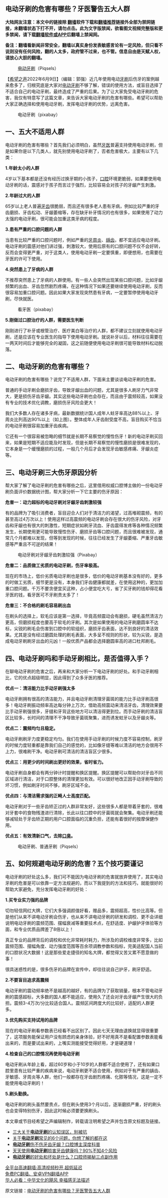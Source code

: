  <!-- 面包屑导航 --> <h2>电动牙刷的危害有哪些？牙医警告五大人群</h2> <p class="notice"><b>大陆网友注意：本文中的链接除 <a href="https://github.com/bannedbook/fanqiang" >翻墙</a>软件下载和<a href="https://github.com/killgcd/justmysocks/blob/master/README.md">翻墙推荐</a>链接外全部为禁网链接，未翻墙状态下打不开，请勿点击。此为文字版禁闻，欲看图文视频完整版和更多禁闻，请下载<a href="https://github.com/bannedbook/fanqiang">翻墙软件或APP</a>后翻墙上禁闻网。</p><p>备注：翻墙看新闻非常安全，翻墙以真实身份发表敏感言论有一定风险，但只看不说则没有任何风险，翻的人太多，政府管不过来，也不管。信息自由是天赋人权，请放心大胆的翻墙。</b></p>  <div class="entry"> <figure><figcaption><a href="https://www.bannedbook.org/bnews/tag/%E7%94%B5%E5%8A%A8/" class="st_tag internal_tag" rel="tag" title="标签 电动 下的日志">电动</a><a href="https://www.bannedbook.org/bnews/tag/%e7%89%99%e5%88%b7/" class="st_tag internal_tag" rel="tag" title="标签 牙刷 下的日志">牙刷</a>（Piqsels）</figcaption></figure> <p>【<span class='wp_keywordlink_affiliate'><a href="https://www.soundofhope.org" title="希望之声" target="_blank">希望之声</a></span>2022年6月9日】（编辑：郭强）近几年使用电动<span class='wp_keywordlink'><a href="https://www.bannedbook.org/forum2/topic2874.html" title="杜斌《牙刷》" target="_blank">牙刷</a></span>后伤牙的案例越来愈多了，归根究底是大家对<a href="https://www.bannedbook.org/bnews/tag/%E7%94%B5%E5%8A%A8%E7%89%99%E5%88%B7/" class="st_tag internal_tag" rel="tag" title="标签 电动牙刷 下的日志">电动牙刷</a>不够了解，错误的使用方法，或盲目选择了不适合自己的电动牙刷，最终造成了严重的后果。为了让大家免受电动牙刷的危害，我仅有特意写了这篇文章，来告诉大家电动牙刷的危害有哪些。希望可以帮助大家正确选择和使用电动牙刷，发挥电动牙刷的优势，远离危害。</p> <figure><figcaption>电动牙刷（pixabay）</figcaption></figure> <h2>一、五大不适用人群</h2> <p>电动牙刷的危害有哪些？首先我们必须明白，虽然<a href="https://www.bannedbook.org/bnews/tag/%e7%89%99%e5%8c%bb/" class="st_tag internal_tag" rel="tag" title="标签 牙医 下的日志">牙医</a>普遍支持使用电动牙刷，但是如果你是以下几类人，就先别使用电动牙刷了，否者危害极大，主要有以下几类：</p> <p><strong>1.年龄太小的人群</strong></p> <p>4岁以下基本都是还没有经历过换牙期的小孩子，<a href="https://www.bannedbook.org/bnews/tag/%E5%8F%A3%E8%85%94/" class="st_tag internal_tag" rel="tag" title="标签 口腔 下的日志">口腔</a>环境更脆弱，如果要使用电动牙刷的话，震感对于孩子而言过于强烈，比较容易会对孩子的牙龈产生刺激。</p> <p><strong>2.年龄过大的人群</strong></p> <p>65岁以上老人普遍<a href="https://www.bannedbook.org/bnews/tag/%e7%89%99%e9%bd%bf/" class="st_tag internal_tag" rel="tag" title="标签 牙齿 下的日志">牙齿</a>很脆弱，而且还有很多老人患有牙病，例如比较严重的牙齿磨损、牙齿松动、牙龈萎缩等，存在缺牙补牙情况的也有很多，如果使用了动力太强的电动牙刷，很可能会加重这类牙病的程度。</p> <p><strong>3.患有严重的口腔问题的人群</strong></p> <p>当患有比较严重的口腔问题时，例如严重的<a href="https://www.bannedbook.org/bnews/tag/%e7%89%99%e5%91%a8%e7%82%8e/" class="st_tag internal_tag" rel="tag" title="标签 牙周炎 下的日志">牙周炎</a>、<a href="https://www.bannedbook.org/bnews/tag/%e9%be%8b%e9%bd%bf/" class="st_tag internal_tag" rel="tag" title="标签 龋齿 下的日志">龋齿</a>，都不宜适应电动牙刷。电动牙刷的震感对他们讲过强，刺激较大，使用后原有的口腔问题不仅不会好转，反而会变得更严重，对于这类人，使用电动牙刷一定要慎重，即便想用，也需要在牙医的许可下使用。</p> <p><strong>4.突然患上了牙病的人群</strong></p> <p>不推荐突然患上了牙病的人群使用。有一些人会突然出现某些口腔问题，比如牙龈频繁的出血、牙齿忽然剧烈疼痛，在这种情况下如果还要继续使用电动牙刷，反而很容易加重口腔问题。因此如果大家发现突然患有牙病，一定要暂停使用电动牙刷，尽快就医。</p> <figure><figcaption>看牙医（pixabay）</figcaption></figure> <p><strong>5.刚做过口腔治疗的人群，需要医生判断</strong></p> <p>刚刚进行了补牙或根管治疗、医疗美白等治疗的人群，都不建议立刻就使用电动牙刷，还是应该在专业医生的指导下使用电动牙刷。就说补牙以后，材料往往需要在一两天时间后才能够完全的凝固，这之前随便使用电动牙刷很可能导致材料松动脱落。</p>  <h2>二、电动牙刷的危害有哪些？</h2> <p>电动牙刷的危害有哪些？说完了不适用人群，下面来主要谈谈电动牙刷的危害。</p> <p>普通的手动牙刷会磨损牙齿，导致牙龈出血的问题，尤其是很多人刷牙力气非常大，更是损伤牙齿牙龈。其实这些电动牙刷也会存在，而且由于震频较高，如果没有专业的技术优化调教，磨损伤牙风险会更大！</p> <p>我们大多数人存在诸多牙病，最新数据统计国人成年人蛀牙率高达88%以上、牙周炎比列高达90%以上（如上图）。整体成年人牙齿耐受度不高，盲目购买不恰当的电动牙刷很容易加重牙齿疾病。</p> <p>它还有一个很容易被忽略的细节就是长期不易察觉的慢性伤牙！新的电动牙刷买回来，如果是短期不适应能及时发现，但是长期不易察觉的慢性磨损是很难发现的，它本身是一个缓慢磨损的过程，一般几个月后才会发现牙齿敏感疼痛、牙龈炎症等。</p> <h2>三、电动牙刷三大伤牙原因分析</h2> <p>帮大家了解了电动牙刷的危害有哪些之后，这里借用权威口腔博主做的一份电动牙刷负面评价数据统计图，帮大家分析一下它主要的伤牙原因：</p> <p><strong>危害一：动力超标的电动牙刷对牙龈牙齿刺激较强</strong></p> <p>有的品牌为了吸引消费者，盲目迎合人们对于清洁力的渴望，过高堆砌震频，有的甚至高过4万次以上！使用这样过高震频的电动牙刷会存在很大的伤牙风险，对牙齿和牙龈也有很大的刺激性，短期症状如刷牙流血、牙齿震得发疼等各种情况频繁发生，长期使用更可能导致慢性伤牙、磨损牙齿等口腔问题，而且很难被发现，通常几个月都难以发现，但等到发现的时候，往往已经发生了牙龈萎缩、严重牙齿敏感等严重且不可逆的结果！</p> <figure><figcaption>电动牙刷对牙龈牙齿刺激较强（Pixabay）</figcaption></figure> <p><strong>危害二：品质做工劣质的电动牙刷，伤牙率极高。</strong></p> <p>现在的市场上，低价劣质电动牙刷也是很多，低价的电动牙刷基本没有好的，更多的时做工劣质，细节更是没有，本身我们牙齿健康都就差，在使用这种的，更加加重口腔问题。千万不要贪便宜买这种，占小便宜吃大亏，省了买牙刷的钱却得花看牙医的钱，看牙医可不牙刷贵太多了！</p> <p><strong>危害三：不合格的刷毛容易刷出血</strong></p> <p>在刷头的选择上，软毛应该是第一选择，毕竟高频震动会有磨损，硬毛虽然清洁力更高，但磨损程度也要高于软毛的牙刷。其次是如果使用的电动牙刷磨圆率不达标，尖锐的刷毛会伤害到口腔中的软组织，磨损牙齿表面，达不到良好的清洁效果。尤其是没有经过磨圆处理的刷毛表面，大多呈不规则的形状，较为尖锐，是造成电动牙刷刷牙出血的元凶！一般优质产品都会选择磨圆率高的进口杜邦刷毛。</p> <h2>四、电动牙刷吗和手动牙刷相比，是否值得入手？</h2> <p>在聊电动牙刷的危害之后，再来和大家分析一下电动牙刷的好处。和手动牙刷相比，它的优点超级明显，因此得到了众多牙医的推荐。</p>  <p><strong>优点一：清洁能力比手动牙刷强太多</strong></p> <p>电动牙刷拥有很高的清洁能力，并且电动牙刷清理牙菌斑的能力比手动牙刷高很多！电动牙刷振动频率高达每分钟上万次，借助高频震动来清洁牙齿，清理效果要比手动牙刷强很多，牙缝和牙背这些地方可以清洁得更到位。而手动牙刷的清洁盲区比较多，长时间的清理不干净导致牙菌斑聚集，进而诱发蛀牙以及牙龈炎等。</p> <p><strong>优点二：震频均匀且稳定。</strong></p> <p>电动牙刷刷牙力度更稳定均匀。我们在使用手动牙刷的时候力度不容易控制，刷牙的时候力度轻重都是靠我们自己的感觉的，比如像牙缝等难以清洁的地方会很用不上力，很难刷干净。电动牙刷可清洁的清洁盲区少很多。</p> <p><strong>优点三：用更少的时间刷出更好的效果，省时省力。</strong></p> <p>电动牙刷自身都会有两分钟计时提醒和换区提醒。换区提醒可以帮助你对牙齿不同区域进行清洁，对于口腔整体的清理更加有效。可以很好地改正因手动牙刷导致的坏习惯，例如刷牙时间不够，刷牙区域不全。</p> <p><strong>优点四：与清洁需求强的正畸人士高度匹配。</strong></p> <p>电动牙刷对于一些牙齿矫正过的人群非常友好，这些很多人都是带着牙套的，很难对牙套中的食物残渣进行清除，长此以往口腔中的牙菌斑就会聚集。电动牙刷还能够减轻处于牙齿矫正期的用户口腔面临的沉重负担，还能有着很好的按摩保健作用。</p> <p><strong>优点五：有效清新口气，去除<a href="https://www.bannedbook.org/bnews/tag/%e5%8f%a3%e8%87%ad/" class="st_tag internal_tag" rel="tag" title="标签 口臭 下的日志">口臭</a>。</strong></p> <figure><figcaption>电动牙刷、普通牙刷（Piqsels）</figcaption></figure> <h2>五、如何规避电动牙刷的危害？五个技巧要谨记</h2> <p>电动牙刷的好处这么多，我们可不能因为电动牙刷的危害就放弃使用了，其实电动牙刷的危害是可以依靠一定方法规避的，而以下我提到的方法和技巧，就能很好的帮助大家避免，充分发挥电动牙刷的好处：</p> <p><strong>1.买专业实力强的品牌</strong></p> <p>切勿轻信网红大牌，它们大多强调颜值好看，赠品多，震频超高，性价比高等。但是他们从来不讲电动牙刷会伤牙，也从来不讲电动牙刷的研发和调校、更不会详细说明电动牙刷的震频范围、摆幅衰减等重要技术点，在舒适度、护龈护牙体验等方面，和专业优质品牌差了8倍以上！</p>  <p>真正专业的品牌背后的调校和优化非常耗时耗力，所涉及的调校维度非常多，比如震频范围、摆幅角度、动力强度范围等百余项调教参数和指标，完美适配国人当前的口腔状况大数据！这是那些爱走捷径的知名大牌，都觉得又苦又累不愿意做的事！</p> <p>很具迷惑性的是，很多伤牙的品牌在宣传中，却往往说自己护牙，刷牙舒适。</p> <p><strong>2.不要盲目追求高震频</strong></p> <p>电动牙刷的震动频率绝不是越高的越好，有的品牌为了获取销量，根本不管电动牙刷的震感超标，大多数的国人都不能适应，使用久了还会对牙齿牙龈产生很大的负担。震频3-4万次/分比较适合国人。震频区间跨度大的比较好，适配的人群更多。</p> <p><strong>3.优先购买支持试用的品牌</strong></p> <p>现在的电动牙刷看参数表已经看不出区别了。因此七天无理由退换就显得很重要了，这项服务能保证用户没有顾虑的亲身体验，好不好用真不是看配置参数表能看出来的，而是要试出来的，上嘴实测能接受觉得好用，才是硬道理！</p> <p><strong>4.检查自己的口腔情况再使用电动牙刷</strong></p> <p>电动牙刷从年龄上看，超过60岁和小于10岁的人群都不适合使用了，还有如果口腔里患有比较严重的疾病来说，电动牙刷更不适合使用，例如对于有严重的龋齿、牙敏感、牙周炎等人群，他们一般都存在牙齿剧烈疼痛、化脓等情况，这是一定不能使用电动牙刷的！</p> <p><strong>5.刷头勤换。</strong></p> <p>电动牙刷的刷头虽然要贵点，但在刷头使用3个月以后，逐渐磨损严重，好的刷头也会变得特别伤牙，因此这时候必须要更换刷头。</p> <p>本文章或节目经希望之声编辑制作，转载请注明希望之声并包含原文标题及链接。 </p> <div id="taboola-mid-1"></div>  <ul class='op-related-articles' title='相关阅读'> <li><a href='https://www.bannedbook.org/bnews/health/20220517/1733709.html' target='_blank'>三大关于<b>电动牙刷</b>的认知误区，别被坑</a></li> <li><a href='https://www.bannedbook.org/bnews/health/20220510/1730709.html' target='_blank'>关于<b>电动牙刷</b>常见的6个问题，你想了解的都在这</a></li> <li><a href='https://www.bannedbook.org/bnews/health/20211025/1643290.html' target='_blank'><b>电动牙刷</b>伤不伤牙齿牙龈？口腔博主深度科普</a></li> <li><a href='https://www.bannedbook.org/bnews/health/20211011/1636308.html' target='_blank'>天天使用<b>电动牙刷</b>损害牙齿健康吗？90%不知4个风险</a></li> <li><a href='https://www.bannedbook.org/bnews/health/20210910/1621656.html' target='_blank'><b>电动牙刷</b>的好处和坏处是什么？口腔师揭秘三点副作用</a></li> </ul> <p class="texttj"> <a href="https://github.com/bannedbook/fanqiang/wiki/V2ray%E6%9C%BA%E5%9C%BA" target="_blank">全平台高速翻墙:高清视频秒开,超低延迟</a><br/> <a href="https://github.com/bannedbook/fanqiang/wiki/%E7%A6%81%E9%97%BB%E7%BD%91%E5%AE%89%E5%8D%93%E7%BF%BB%E5%A2%99%E6%96%B0%E9%97%BBAPP" target="_blank">免费PC翻墙、安卓VPN翻墙APP</a><br/> <a href="https://www.bannedbook.org/bnews/comments/20220220/1694796.html" target="_blank">华人必看：中华文化的飓风 幸福感无法描述</a> </p> <p>原文链接：<a class="src_link"  href="https://www.soundofhope.org/post/626525" target="_blank">电动牙刷的危害有哪些？牙医警告五大人群</a></p><a name='sharetosocial'></a>  <div style="margin-bottom:5px;padding-bottom:5px;clear:both"> <div id="archive-pix-1" class="banner-ads"> <!-- AuctionX Display platform tag START --> <div id="27602x728x90x621x_ADSLOT1" clicktrack="%%CLICK_URL_ESC%%"></div>  <!-- AuctionX Display platform tag END --> </div> <div id="archive-pix-2" class="banner-ads"> <!-- AuctionX Display platform tag START --> <div id="27556x300x250x621x_ADSLOT1" clicktrack="%%CLICK_URL_ESC%%" style="margin:0 auto;text-align:center"></div>  <!-- AuctionX Display platform tag END --> </div> </div>  <div id="archive-pix-1" class="banner-ads"> <!-- AuctionX Display platform tag START --> <div id="27603x728x90x621x_ADSLOT1" clicktrack="%%CLICK_URL_ESC%%"></div>  <!-- AuctionX Display platform tag END --> </div> </div><!--END ENTRY--> 
